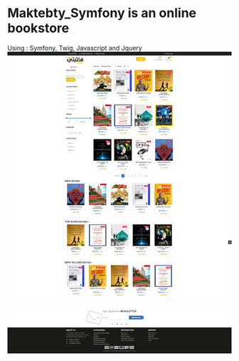 # Maktebty_Symfony is an online bookstore 
Using : Symfony, Twig, Javascript and Jquery 
![](public/img/Preview.jpeg)
